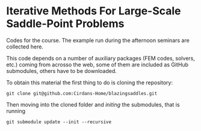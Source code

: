 # Iterative Methods For Large-Scale Saddle-Point Problems 

Codes for the course. The example run during the afternoon seminars are
collected here. 

This code depends on a number of auxiliary packages (FEM codes, solvers,
etc.) coming from acrosso the web, some of them are included as GitHub
submodules, others have to be downloaded. 

To obtain this material the first thing to do is cloning the repository:
```
git clone git@github.com:Cirdans-Home/blazingsaddles.git
```
Then moving into the cloned folder and *initing* the submodules, that is
running
```
git submodule update --init --recursive
```

